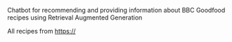 Chatbot for recommending and providing information about BBC Goodfood recipes using Retrieval Augmented Generation

All recipes from [https://](https://www.bbcgoodfood.com/recipes)
